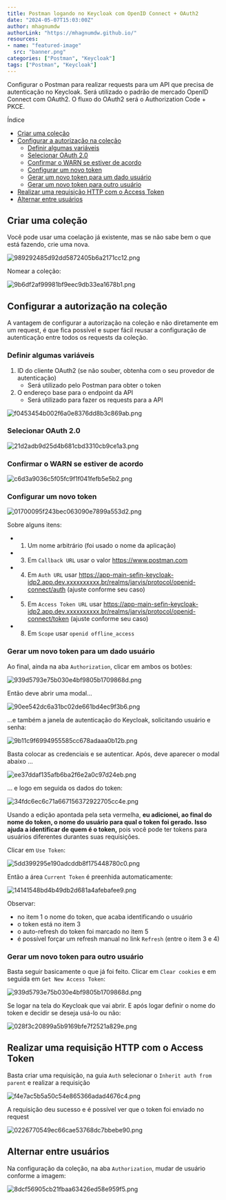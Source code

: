 ```yaml
---
title: Postman logando no Keycloak com OpenID Connect + OAuth2
date: "2024-05-07T15:03:00Z"
author: mhagnumdw
authorLink: "https://mhagnumdw.github.io/"
resources:
- name: "featured-image"
  src: "banner.png"
categories: ["Postman", "Keycloak"]
tags: ["Postman", "Keycloak"]
---
```


Configurar o Postman para realizar requests para um API que precisa de autenticação no Keycloak. Será utilizado o padrão de mercado OpenID Connect com OAuth2. O fluxo do OAuth2 será o Authorization Code + PKCE.

<!--more-->

Índice

- [Criar uma coleção](#criar-uma-coleção)
- [Configurar a autorização na coleção](#configurar-a-autorização-na-coleção)
  - [Definir algumas variáveis](#definir-algumas-variáveis)
  - [Selecionar OAuth 2.0](#selecionar-oauth-20)
  - [Confirmar o WARN se estiver de acordo](#confirmar-o-warn-se-estiver-de-acordo)
  - [Configurar um novo token](#configurar-um-novo-token)
  - [Gerar um novo token para um dado usuário](#gerar-um-novo-token-para-um-dado-usuário)
  - [Gerar um novo token para outro usuário](#gerar-um-novo-token-para-outro-usuário)
- [Realizar uma requisição HTTP com o Access Token](#realizar-uma-requisição-http-com-o-access-token)
- [Alternar entre usuários](#alternar-entre-usuários)

## Criar uma coleção

Você pode usar uma coelação já existente, mas se não sabe bem o que está fazendo, crie uma nova.

![989292485d92dd5872405b6a2171cc12.png](989292485d92dd5872405b6a2171cc12.png)

Nomear a coleção:

![9b6df2af99981bf9eec9db33ea1678b1.png](9b6df2af99981bf9eec9db33ea1678b1.png)

## Configurar a autorização na coleção

A vantagem de configurar a autorização na coleção e não diretamente em um request, é que fica possível e super fácil reusar a configuração de autenticação entre todos os requests da coleção.

### Definir algumas variáveis

1. ID do cliente OAuth2 (se não souber, obtenha com o seu provedor de autenticação)
	- Será utilizado pelo Postman para obter o token
2. O endereço base para o endpoint da API
	- Será utilizado para fazer os requests para a API

![f0453454b002f6a0e8376dd8b3c869ab.png](f0453454b002f6a0e8376dd8b3c869ab.png)

### Selecionar OAuth 2.0

![21d2adb9d25d4b681cbd3310cb9ce1a3.png](21d2adb9d25d4b681cbd3310cb9ce1a3.png)

### Confirmar o WARN se estiver de acordo

![c6d3a9036c5f05fc9f1f041fefb5e5b2.png](c6d3a9036c5f05fc9f1f041fefb5e5b2.png)

### Configurar um novo token

![01700095f243bec063090e7899a553d2.png](01700095f243bec063090e7899a553d2.png)

Sobre alguns itens:

- 1. Um nome arbitrário (foi usado o nome da aplicação)
- 3. Em `Callback URL` usar o valor <https://www.postman.com>
- 4. Em `Auth URL` usar <https://app-main-sefin-keycloak-idp2.app.dev.xxxxxxxxxx.br/realms/jarvis/protocol/openid-connect/auth> (ajuste conforme seu caso)
- 5. Em `Access Token URL` usar <https://app-main-sefin-keycloak-idp2.app.dev.xxxxxxxxxx.br/realms/jarvis/protocol/openid-connect/token> (ajuste conforme seu caso)
- 8. Em `Scope` usar `openid offline_access`

### Gerar um novo token para um dado usuário

Ao final, ainda na aba `Authorization`, clicar em ambos os botões:

![939d5793e75b030e4bf9805b1709868d.png](939d5793e75b030e4bf9805b1709868d.png)

Então deve abrir uma modal...

![90ee542dc6a31bc02de661bd4ec9f3b6.png](90ee542dc6a31bc02de661bd4ec9f3b6.png)

...e também a janela de autenticação do Keycloak, solicitando usuário e senha:

![9b11c9f6994955585cc678adaaa0b12b.png](9b11c9f6994955585cc678adaaa0b12b.png)

Basta colocar as credenciais e se autenticar. Após, deve aparecer o modal abaixo ...

![ee37ddaf135afb6ba2f6e2a0c97d24eb.png](ee37ddaf135afb6ba2f6e2a0c97d24eb.png)

... e logo em seguida os dados do token:

![34fdc6ec6c71a667156372922705cc4e.png](34fdc6ec6c71a667156372922705cc4e.png)

Usando a edição apontada pela seta vermelha, **eu adicionei, ao final do nome do token, o nome do usuário para qual o token foi gerado. Isso ajuda a identificar de quem é o token,** pois você pode ter tokens para usuários diferentes durantes suas requisições.

Clicar em `Use Token`:

![5dd399295e190adcddb8f175448780c0.png](5dd399295e190adcddb8f175448780c0.png)

Então a área `Current Token` é preenhida automaticamente:

![14141548bd4b49db2d681a4afebafee9.png](14141548bd4b49db2d681a4afebafee9.png)

Observar:
- no item 1 o nome do token, que acaba identificando o usuário
- o token está no item 3
- o auto-refresh do token foi marcado no item 5
- é possível forçar um refresh manual no link `Refresh` (entre o item 3 e 4)

### Gerar um novo token para outro usuário

Basta seguir basicamente o que já foi feito. Clicar em `Clear cookies` e em seguida em `Get New Access Token`:

![939d5793e75b030e4bf9805b1709868d.png](939d5793e75b030e4bf9805b1709868d.png)

Se logar na tela do Keycloak que vai abrir. E após logar definir o nome do token e decidir se deseja usá-lo ou não:

![028f3c20899a5b9169bfe7f2521a829e.png](028f3c20899a5b9169bfe7f2521a829e.png)

## Realizar uma requisição HTTP com o Access Token

Basta criar uma requisição, na guia `Auth` selecionar o `Inherit auth from parent` e realizar a requisição

![f4e7ac5b5a50c54e865366adad4676c4.png](f4e7ac5b5a50c54e865366adad4676c4.png)

A requisição deu sucesso e é possível ver que o token foi enviado no request

![0226770549ec66cae53768dc7bbebe90.png](0226770549ec66cae53768dc7bbebe90.png)

## Alternar entre usuários

Na configuração da coleção, na aba `Authorization`, mudar de usuário conforme a imagem:

![8dcf56905cb21fbaa63426ed58e959f5.png](8dcf56905cb21fbaa63426ed58e959f5.png)
